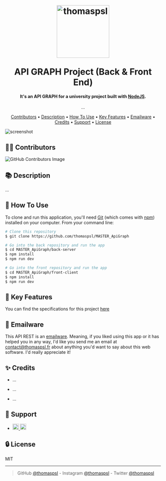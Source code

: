 <h1 align="center"><p></p><p></p> 
  <a href="https://www.thomaspsl.fr"><img src="https://user-images.githubusercontent.com/84765571/216166816-aa52913c-abfd-453f-8dbf-962a5d147531.png" alt="thomaspsl" width="170"></a>
  <br><p></p>
  API GRAPH Project (Back & Front End)
  <br>
</h1>
<h4 align="center">It's an API GRAPH for a university project built with <a href="https://nodejs.org/en" target="_blank">NodeJS</a>.</h4>
<p align="center">...</p>
<!-- <p align="center">
  <a href="https://fr.reactjs.org/">
    <img src="https://img.shields.io/badge/React-18.2-5ED3F3" alt="React">
  </a>
</p>
<p align="center">
  <a href="https://html.com/">
    <img src="https://img.shields.io/badge/HTML-5.0-E34C26" alt="HTML">
  </a>
  <a href="https://developer.mozilla.org/fr/docs/Learn/CSS">
    <img src="https://img.shields.io/badge/CSS-3.0-563D7C" alt="CSS">
  </a>
  <a href="https://developer.mozilla.org/fr/docs/Learn/JavaScript">
    <img src="https://img.shields.io/badge/JS-_._-F1E05A" alt="JS">
  </a>
  <a href="https://www.typescriptlang.org/">
    <img src="https://img.shields.io/badge/TS-4.8-3178C6" alt="TS">
  </a>
</p> -->
<p align="center">
  <a href="#-contributors">Contributors</a> •
  <a href="#-description">Description</a> •
  <a href="#-how-to-use">How To Use</a> •
  <a href="#-key-features">Key Features</a> •
  <a href="#-emailware">Emailware</a> •
  <a href="#-credits">Credits</a> •
  <a href="#-support">Support</a> •
  <a href="#-license">License</a>
</p>



<!-- ## GIF -->
![screenshot](https://user-images.githubusercontent.com/84765571/216818966-52042eea-f76c-4d5b-90c8-6d8f12369aa5.png)



## 👨‍🎓 Contributors
![GitHub Contributors Image](https://contrib.rocks/image?repo=thomaspsl/MASTER_ApiGraph)



## 📚 Description
...
<!-- The project consists of the creation of my new web portfolio where you will find a selection of my most recent and representative works. My portfolio is designed to give you an overview of my skills, experience and working style. I am proud to showcase my most successful work and I hope you will take the time to explore it. I am confident that my portfolio will give you a clear idea of what I can bring to your projects and how I can help you achieve your goals. This portfolio is still under development but its completion would not be long in coming! -->



## 🚀 How To Use
To clone and run this application, you'll need [Git](https://git-scm.com) (which comes with [npm](http://npmjs.com)) installed on your computer. From your command line:
```bash
# Clone this repository
$ git clone https://github.com/thomaspsl/MASTER_ApiGraph

# Go into the back repository and run the app
$ cd MASTER_ApiGraph/back-server
$ npm install
$ npm run dev

# Go into the front repository and run the app
$ cd MASTER_ApiGraph/front-client
$ npm install
$ npm run dev
```



## 🔑 Key Features
You can find the specifications for this project [here]()



## 📮 Emailware
This API REST is an [emailware](https://en.wiktionary.org/wiki/emailware). Meaning, if you liked using this app or it has helped you in any way, I'd like you send me an email at <contact@thomaspsl.fr> about anything you'd want to say about this web software. I'd really appreciate it!



## ✨ Credits
- ...

- ...

- ...



## 💸 Support
-   <a href="https://www.patreon.com">
        <img src="https://img.shields.io/badge/Patreon-F96854?style=for-the-badge&logo=patreon&logoColor=white" height="20" alt="Patreon">
    </a>
    <a href="https://www.paypal.com">
        <img src="https://img.shields.io/badge/PayPal-00457C?style=for-the-badge&logo=paypal&logoColor=white" height="20" alt="Paypal">
    </a>



## 🔒 License
MIT

---

> GitHub [@thomaspsl](https://github.com/thomaspsl) -
> Instagram [@thomaspsl](https://www.instagram.com/thomaspsl_) - 
> Twitter [@thomaspsl](https://twitter.com/thomaspsl_)
